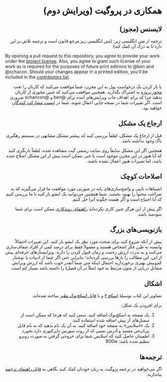 <h1 dir="rtl">همکاری در پروگیت (ویرایش دوم)</h1>
<h2 dir="rtl">لایسنس (مجوز)</h2>
<p dir="rtl">
ترجمه از متن انگلیسی زیر: (متن انگلیسی زیر مرجع قانون است و ترجمه تلاش بر این دارد تا به
درک آن کمک کند)
</p>

By opening a pull request to this repository, you agree to provide your work under the [project license](LICENSE.asc).
Also, you agree to grant such license of your work as is required for the purposes of future print editions to @ben and @schacon.
Should your changes appear in a printed edition, you'll be included in the [contributors list](book/contributors.asc).

<p dir="rtl">
با باز کردن یک درخواست پول به این مخزن، شما موافقت می‌کنید که کارتان را تحت
<a href="https://asciidoctor.org/docs/asciidoc-syntax-quick-reference/">مجوز پروژه</a> به اشتراک بگذارید.
همچنین موافقت می‌کنید که چنین مجوزی از کارتان بدهید چرا که برای اهداف چاپ ویرایش‌های
آینده برای <span dir="rtl">@ben و @schancon</span> ضروری است.
اگر تغییرات شما در نسخه چاپی اعمال شوند، شما در <a href="https://github.com/progit2-fa/progit2/blob/master/book/contributors.asc">لیست
مشارکت کنندگان</a> خواهید بود.
</p>
<h2 dir="rtl">ارجاع یک مشکل</h2>
<p dir="rtl">
قبل از ارجاع یک مشکل، لطفاً بررسی کنید که پیشتر مشکل مشابهی در سیستم رهگیری باگ وجود نداشته باشد.
</p>
<p dir="rtl">
همچنین اگر این مشکل سابقاً روی سایت رسمی گیت مشاهده شده، لطفاً بازنگری کنید که آیا هنوز در این مخزن موجود است یا خیر.
ممکن است پیش از این مشکل اصلاح شده باشد، اما تغییرات هنوز اعمال نشده باشند.
</p>
<h2 dir="rtl">اصلاحات کوچک</h2>
<p dir="rtl">
اشتباهات تایپی و واضح‌سازی‌های پایه در صورتی مورد موافقت ما قرار می‌گیرند که به
صراحت محتوا را بهبود بخشند.
شما همچنین می‌توانید یک ایشو باز کنید تا ما بررسی کنیم که آیا احتیاج است و اگر
هست چگونه آنرا حل کنیم.
</p>
<p dir="rtl">
اگر پیش از این هرگز چنین کاری نکرده‌اید <a href="https://guides.github.com/introduction/flow/">راهنمای
روندکاری</a> ممکن است برای شما سودمند
باشد.
</p>
<h2 dir="rtl">بازنویسی‌های بزرگ</h2>
<p dir="rtl">
پیش از آنکه شروع کنید برای مبحث مورد نظر یک ایشو باز کنید.
این تغییرات احتمالاً وابسته به طرز فکر اشخاص هستند و معمولاً فقط برای درصد کمی از
افراد شفاف‌سازی می‌کنند و به ندرت ارزش زحمت و زمان قبول کردن را دارند.
ویرایستارهای حرفه‌ای پیش از این، این مطالب را بارها بررسی کرده‌اند؛ بنابراین حتی
اگر شما از ادبیات یا نوشتار کم‌وبیش بهتری برخوردارید احتمال اینکه متن شما آنقدر
خوب باشد که ارزش ویرایش متقابل دریایی از متون مرتبط به خود (مثلاً در آن فصل) را
داشته باشد بسیار کم است.
</p>
<h2 dir="rtl">اشکال</h2>
<p dir="rtl">
تصاویر این کتاب بوسیلهٔ <a href="https://www.sketchapp.com/">اسکچ ۳</a> و با <a href="diagram-source/progit.sketch">فایل
اسکچ‌بوک نظیر</a> ساخته شده‌اند.
</p>
<p dir="rtl">
برای افزودن یک شکل:
</p>
<p dir="rtl">
<ol dir="rtl">
<li>
یک صفحه به اسکچ‌بوک اضافه کنید.
سعی کنید که هرجا که ممکن است از سمبل‌های از پیش اضافه شده استفاده کنید.
</li>
<li>
یک «اسلایس» به صفحه خود اضافه کنید.
به آن یک نام بدهید که به نام فایل پی‌ان‌جی مقصد و آدرس نسبی که از روت سورس دایرکتوری
دارد بخورد.
</li>
<li>
اطمینان حاصل کنید که اسلایس شما برای خروجی گرفتن به صورت روبرو تنظیم شده
باشد: 800w
</li>
</ol>
</p>
<h2 dir="rtl">ترجمه‌ها</h2>
<p dir="rtl">
اگر می‌خواهید در ترجمه پروگیت به زبان خودتان کمک کنید نگاهی به <a href="https://github.com/progit2-fa/progit2/blob/master/TRANSLATING.md">فایل راهنمای ترجمه</a> بیاندازید.
</p>
